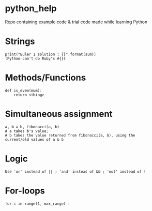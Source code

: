 # python_help

Repo containing example code &amp; trial code made while learning Python

# Strings

    print("Euler 1 solution : {}".format(sum))
    (Python can't do Ruby's #{})

# Methods/Functions

    def is_even(num):
        return <thing>

# Simultaneous assignment

```
a, b = b, fibonacci(a, b)
# a takes b's value;
# b takes the value returned from fibonacci(a, b), using the current/old values of a & b
```

# Logic

    Use 'or' instead of || ; 'and' instead of && ; 'not' instead of !

# For-loops

    for i in range(1, max_range) :
